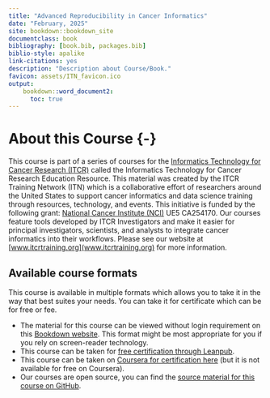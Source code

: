```yaml
---
title: "Advanced Reproducibility in Cancer Informatics"
date: "February, 2025"
site: bookdown::bookdown_site
documentclass: book
bibliography: [book.bib, packages.bib]
biblio-style: apalike
link-citations: yes
description: "Description about Course/Book."
favicon: assets/ITN_favicon.ico
output:
    bookdown::word_document2:
      toc: true
---
```





# About this Course {-}

This course is part of a series of courses for the [Informatics Technology for Cancer Research (ITCR)](https://itcr.cancer.gov/) called the Informatics Technology for Cancer Research Education Resource. This material was created by the ITCR Training Network (ITN)  which is a collaborative effort of researchers around the United States to support cancer informatics and data science training through resources, technology, and events. This initiative is funded by the following grant:  [National Cancer Institute (NCI)](https://www.cancer.gov/)  UE5 CA254170. Our courses feature tools developed by ITCR Investigators and make it easier for principal investigators, scientists, and analysts to integrate cancer informatics into their workflows. Please see our website at [www.itcrtraining.org](www.itcrtraining.org) for more information.

## Available course formats

This course is available in multiple formats which allows you to take it in the way that best suites your needs. You can take it for certificate which can be for free or fee.

- The material for this course can be viewed without login requirement on this [Bookdown website](https://jhudatascience.org/Adv_Reproducibility_in_Cancer_Informatics/). This format might be most appropriate for you if you rely on screen-reader technology.
- This course can be taken for [free certification through Leanpub](https://leanpub.com/universities/courses/jhu/adv-reproducibility-in-cancer-informatics).
- This course can be taken on [Coursera for certification here](https://www.coursera.org/learn/adv-reproducibility-cancer-informatics) (but it is not available for free on Coursera).
- Our courses are open source, you can find the [source material for this course on GitHub](https://github.com/jhudsl/Adv_Reproducibility_in_Cancer_Informatics).
